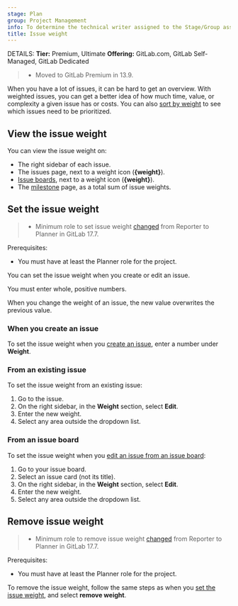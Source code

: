 ```yaml
---
stage: Plan
group: Project Management
info: To determine the technical writer assigned to the Stage/Group associated with this page, see https://handbook.gitlab.com/handbook/product/ux/technical-writing/#assignments
title: Issue weight
---
```


DETAILS:
**Tier:** Premium, Ultimate
**Offering:** GitLab.com, GitLab Self-Managed, GitLab Dedicated

> - Moved to GitLab Premium in 13.9.

When you have a lot of issues, it can be hard to get an overview.
With weighted issues, you can get a better idea of how much time,
value, or complexity a given issue has or costs. You can also [sort by weight](sorting_issue_lists.md#sorting-by-weight)
to see which issues need to be prioritized.

## View the issue weight

You can view the issue weight on:

- The right sidebar of each issue.
- The issues page, next to a weight icon (**{weight}**).
- [Issue boards](../issue_board.md), next to a weight icon (**{weight}**).
- The [milestone](../milestones/index.md) page, as a total sum of issue weights.

## Set the issue weight

> - Minimum role to set issue weight [changed](https://gitlab.com/gitlab-org/gitlab/-/merge_requests/169256) from Reporter to Planner in GitLab 17.7.

Prerequisites:

- You must have at least the Planner role for the project.

You can set the issue weight when you create or edit an issue.

You must enter whole, positive numbers.

When you change the weight of an issue, the new value overwrites the previous value.

### When you create an issue

To set the issue weight when you [create an issue](create_issues.md), enter a
number under **Weight**.

### From an existing issue

To set the issue weight from an existing issue:

1. Go to the issue.
1. On the right sidebar, in the **Weight** section, select **Edit**.
1. Enter the new weight.
1. Select any area outside the dropdown list.

### From an issue board

To set the issue weight when you [edit an issue from an issue board](../issue_board.md#edit-an-issue):

1. Go to your issue board.
1. Select an issue card (not its title).
1. On the right sidebar, in the **Weight** section, select **Edit**.
1. Enter the new weight.
1. Select any area outside the dropdown list.

## Remove issue weight

> - Minimum role to remove issue weight [changed](https://gitlab.com/gitlab-org/gitlab/-/merge_requests/169256) from Reporter to Planner in GitLab 17.7.

Prerequisites:

- You must have at least the Planner role for the project.

To remove the issue weight, follow the same steps as when you [set the issue weight](#set-the-issue-weight),
and select **remove weight**.
